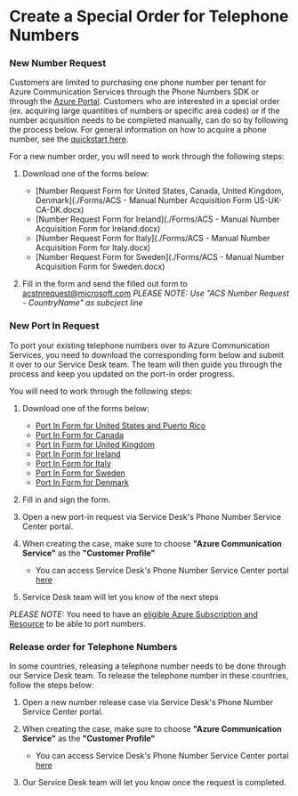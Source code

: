 # Create a Special Order for Telephone Numbers

### New Number Request
Customers are limited to purchasing one phone number per tenant for Azure Communication Services through the Phone Numbers SDK or through the [Azure Portal](https://portal.azure.com). Customers who are interested in a special order (ex. acquiring large quantities of numbers or specific area codes) or if the number acquisition needs to be completed manually, can do so by following the process below. For general information on how to acquire a phone number, see the [quickstart here](https://docs.microsoft.com/en-us/azure/communication-services/quickstarts/telephony/get-phone-number?pivots=platform-azp).

For a new number order, you will need to work through the following steps: 
1) Download one of the forms below:
    - [Number Request Form for United States, Canada, United Kingdom, Denmark](./Forms/ACS - Manual Number Acquisition Form US-UK-CA-DK.docx)
    - [Number Request Form for Ireland](./Forms/ACS - Manual Number Acquisition Form for Ireland.docx)
    - [Number Request Form for Italy](./Forms/ACS - Manual Number Acquisition Form for Italy.docx)
    - [Number Request Form for Sweden](./Forms/ACS - Manual Number Acquisition Form for Sweden.docx)

2) Fill in the form and send the filled out form to acstnrequest@microsoft.com
    *PLEASE NOTE: Use "ACS Number Request - CountryName" as subcject line*


### New Port In Request
To port your existing telephone numbers over to Azure Communication Services, you need to download the corresponding form below and submit it over to our Service Desk team. The team will then guide you through the process and keep you updated on the port-in order progress.

You will need to work through the following steps:
1) Download one of the forms below:
    - [Port In Form for United States and Puerto Rico](./Forms/ACS-Port-In-Form-Geographic-and-Toll-Free-(United-States-and-Puerto-Rico).docx)
    - [Port In Form for Canada](./Forms/ACS-Port-In-Form-Geographic-and-Toll-Free-(Canada).docx)
    - [Port In Form for United Kingdom](./Forms/ACS-Port-In-Form-Geographic-and-Toll-Free-(United-Kingdom).pdf)
    - [Port In Form for Ireland](./Forms/ACS-Port-In-Form-Geographic-and-Toll-Free-(Ireland).pdf)
    - [Port In Form for Italy](./Forms/ACS-Port-In-Form-Geographic-and-Toll-Free-(Italy).pdf)
    - [Port In Form for Sweden](./Forms/ACS-Port-In-Form-Geographic-and-Toll-Free-(Sweden).pdf)
    - [Port In Form for Denmark](./Forms/ACS-Port-In-Form-Geographic-and-Toll-Free-(Denmark).pdf)
    
2) Fill in and sign the form. 
3) Open a new port-in request via Service Desk's Phone Number Service Center portal.
4) When creating the case, make sure to choose **"Azure Communication Service"** as the **"Customer Profile"**
     - You can access Service Desk's Phone Number Service Center portal [here](https://pstnsd.powerappsportals.com/create-case/)
4) Service Desk team will let you know of the next steps

*PLEASE NOTE:* You need to have an [eligible Azure Subscription and Resource](https://docs.microsoft.com/azure/communication-services/concepts/telephony-sms/plan-solution#azure-subscriptions-eligibility) to be able to port numbers.
 


### Release order for Telephone Numbers

In some countries, releasing a telephone number needs to be done through our Service Desk team.
To release the telephone number in these countries, follow the steps below:

1) Open a new number release case via Service Desk's Phone Number Service Center portal. 
2) When creating the case, make sure to choose **"Azure Communication Service"** as the **"Customer Profile"**
    - You can access Service Desk's Phone Number Service Center portal [here](https://pstnsd.powerappsportals.com/create-case/)

3) Our Service Desk team will let you know once the request is completed.
